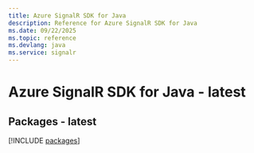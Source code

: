 ```yaml
---
title: Azure SignalR SDK for Java
description: Reference for Azure SignalR SDK for Java
ms.date: 09/22/2025
ms.topic: reference
ms.devlang: java
ms.service: signalr
---
```

# Azure SignalR SDK for Java - latest
## Packages - latest
[!INCLUDE [packages](signalr-index.md)]